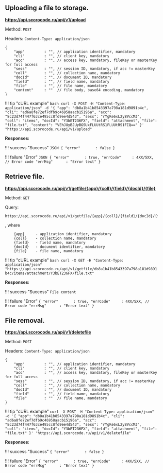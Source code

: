 ## Uploading a file to storage.

**https://api.scorocode.ru/api/v1/upload**

Method: `POST`

Headers: `Content-Type: application/json`

```
{
    "app"         : "", // application identifier, mandatory
    "cli"         : "", // client key, mandatory
    "acc"         : "", // access key, mandatory, fileKey or masterKey for full access
    "sess"        : "", // session ID, mandatory, if acc != masterKey
    "coll"        : "", // collection name, mandatory
    "docId"       : "", // document ID, mandatory
    "field"       : "", // field name, mandatory
    "file"        : "", // file name, mandatory
    "content"     : ""  // file body, base64 encoding, mandatory
}
```

!!! tip "cURL example"
    ```bash
    curl -X POST -H "Content-Type: application/json" -d '{
        "app": "db8a1b41b8543397a798a181d9891b4c",
        "cli": "ad6a8fe72ef7dfb9c46958aacb15196a",
        "acc": "8c23d74f447f63ce495cc8fd9ee4d543",
        "sess": "rYgRe6xL2y8VccMJ",
        "coll": "items",
        "docId": "Y3bET236FX",
        "field": "attachment",
        "file": "file.txt",
        "content": "VEhJUyBJUyBGSUxFLUUtRS1FLUUtRS1FIQ=="
    }' "https://api.scorocode.ru/api/v1/upload"
    ```


**Responses:**

!!! success "Success"
    ```JSON
    {
        "error"       : false
    }
    ```

!!! failure "Error"
    ```JSON
    {
        "error"       : true,
        "errCode"     : 4XX/5XX, // Error code
        "errMsg"      : "Error text"
    }
    ```


## Retrieve file.

**https://api.scorocode.ru/api/v1/getfile/{app}/{coll}/{field}/{docId}/{file}**

Method: `GET`

Query:

```
https://api.scorocode.ru/api/v1/getfile/{app}/{coll}/{field}/{docId}/{file}
```

, where

```
    {app}     - application identifier, mandatory
    {coll}    - collection name, mandatory
    {field}   - field name, mandatory
    {docId}   - document identifier, mandatory
    {file}    - file name, mandatory
```

!!! tip "cURL example"
    ```bash
    curl -X GET -H "Content-Type: application/json" "https://api.scorocode.ru/api/v1/getfile/db8a1b41b8543397a798a181d9891b4c/items/attachment/Y3bET236FX/file.txt"
    ```


**Responses:**

!!! success "Success"
    ```
        File content
    ```


!!! failure "Error"
    ```
    {
        "error"       : true,
        "errCode"     : 4XX/5XX, // Error code
        "errMsg"      : "Error text"
    }
    ```


## File removal.

**https://api.scorocode.ru/api/v1/deletefile**

Method: `POST`

Headers: `Content-Type: application/json`

```
{
    "app"         : "", // application identifier, mandatory
    "cli"         : "", // client key, mandatory
    "acc"         : "", // access key, mandatory, fileKey or masterKey for full access
    "sess"        : "", // session ID, mandatory, if acc != masterKey
    "coll"        : "", // collection name, mandatory
    "docId"       : "", // document ID, mandatory
    "field"       : "", // field name, mandatory
    "file"        : ""  // file name, mandatory
}
```

!!! tip "cURL example"
    ```
    curl -X POST -H "Content-Type: application/json" -d '{
        "app": "db8a1b41b8543397a798a181d9891b4c",
        "cli": "ad6a8fe72ef7dfb9c46958aacb15196a",
        "acc": "8c23d74f447f63ce495cc8fd9ee4d543",
        "sess": "rYgRe6xL2y8VccMJ",
        "coll": "items",
        "docId": "Y3bET236FX",
        "field": "attachment",
        "file": "file.txt"
    }' "https://api.scorocode.ru/api/v1/deletefile"
    ```

**Responses:**

!!! success "Success"
    ```
    {
        "error"       : false
    }
    ```

!!! failure "Error"
    ```
    {
        "error"       : true,
        "errCode"     : 4XX/5XX, // Error code
        "errMsg"      : "Error text"
    }
    ```